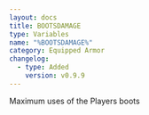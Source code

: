 ```yaml
---
layout: docs
title: BOOTSDAMAGE
type: Variables
name: "%BOOTSDAMAGE%"
category: Equipped Armor
changelog:
  - type: Added
    version: v0.9.9
---
```

Maximum uses of the Players boots
